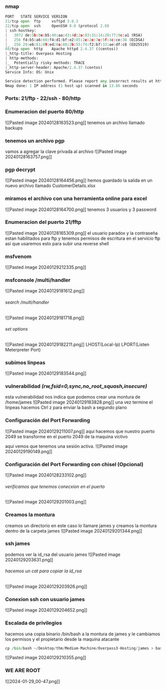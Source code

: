 ### nmap 
```python
PORT   STATE SERVICE VERSION
21/tcp open  ftp     vsftpd 3.0.3
22/tcp open  ssh     OpenSSH 8.0 (protocol 2.0)
| ssh-hostkey: 
|   3072 de:5b:0e:b5:40:aa:43:4d:2a:83:31:14:20:77:9c:a1 (RSA)
|   256 f4:b5:a6:60:f4:d1:bf:e2:85:2e:2e:7e:5f:4c:ce:38 (ECDSA)
|_  256 29:e6:61:09:ed:8a:88:2b:55:74:f2:b7:33:ae:df:c8 (ED25519)
80/tcp open  http    Apache httpd 2.4.37 ((centos))
|_http-title: Overpass Hosting
| http-methods: 
|_  Potentially risky methods: TRACE
|_http-server-header: Apache/2.4.37 (centos)
Service Info: OS: Unix

Service detection performed. Please report any incorrect results at https://nmap.org/submit/ .
Nmap done: 1 IP address (1 host up) scanned in 13.86 seconds
```
### Ports: 21/ftp - 22/ssh - 80/http

### Enumeracion del puerto 80/http

![[Pasted image 20240128163523.png]]
tenemos un archivo llamado backups

### tenemos un archivo pgp
vamos a agregar la clave privada al archivo 
![[Pasted image 20240128163757.png]]
### pgp decrypt

![[Pasted image 20240128164456.png]]
hemos guardado la salida en un nuevo archivo llamado CustomerDetails.xlsx
### miramos el archivo con una herramienta online para excel

![[Pasted image 20240128164700.png]]
tenemos 3 usuarios y 3 password

### Enumeracion del puerto 21/fftp

![[Pasted image 20240128165309.png]]
el usuario paradox y la contraseña estan habilitados para ftp y tenemos permisos de escritura en el servicio ftp asi que usaremos esto para subir una reverse shell

### msfvenom

![[Pasted image 20240129212335.png]]
### msfconsole /multi/handler

![[Pasted image 20240129181612.png]]

###### search /multi/handler
![[Pasted image 20240129181718.png]]
###### set options
![[Pasted image 20240129182211.png]]
LHOST(Local-Ip) LPORT(Listen Meterpreter Port) 
### subimos linpeas

![[Pasted image 20240129183544.png]]

### vulnerabilidad *(rw,fsid=0,sync,no_root_squash,insecure)*
esta vulnerabilidad nos indica que podemos crear una montura de /home/james
![[Pasted image 20240129183828.png]]
una vez termine el linpeas hacemos Ctrl z para enviar la bash a segundo plano 
### Configuración del Port Forwarding 

![[Pasted image 20240129211007.png]]
aqui hacemos que nuestro puerto 2049 se transforme en el puerto 2049 de la maquina victivo

aqui vemos que  tenemos una sesión activa. 
![[Pasted image 20240129190149.png]]
### Configuración del Port Forwarding con chisel (Opcional)
![[Pasted image 20240128233102.png]]
###### verificamos que tenemos conecxion en el puerto
![[Pasted image 20240129201003.png]]
### Creamos la montura
creamos un directorio en este caso lo llamare james y creamos la montura dentro de la carpeta james
![[Pasted image 20240129201344.png]]
### ssh james
podemos ver la id_rsa del usuario james
![[Pasted image 20240129203631.png]]
###### hacemos un cat para copiar la id_rsa
![[Pasted image 20240129203926.png]]
### Conexion ssh con usuario james

![[Pasted image 20240129204652.png]]
### Escalada de privilegios
hacemos una copia binario /bin/bash a la montura de james y le cambiamos los permisos y el propietario desde la maquina atacante
```python
cp /bin/bash ~/Desktop/thm/Medium-Machine/Overpass3-Hosting/james > bash.sh
```
![[Pasted image 20240129210355.png]]
### WE ARE ROOT

![[2024-01-29_00-47.png]]

